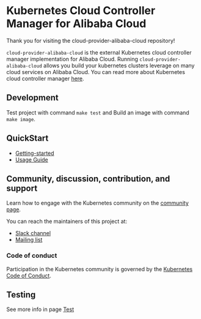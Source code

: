 # Kubernetes Cloud Controller Manager for Alibaba Cloud

Thank you for visiting the cloud-provider-alibaba-cloud repository!


`cloud-provider-alibaba-cloud` is the external Kubernetes cloud controller manager implementation for Alibaba Cloud. Running `cloud-provider-alibaba-cloud` allows you build your kubernetes clusters leverage on many cloud services on Alibaba Cloud. You can read more about Kubernetes cloud controller manager [here](https://kubernetes.io/docs/tasks/administer-cluster/running-cloud-controller/).

## Development

Test project with command ```make test``` and Build an image with command ```make image```.

## QuickStart

- [Getting-started](docs/getting-started.md)
- [Usage Guide](docs/usage.md)


## Community, discussion, contribution, and support

Learn how to engage with the Kubernetes community on the [community page](http://kubernetes.io/community/).

You can reach the maintainers of this project at:

- [Slack channel](https://kubernetes.slack.com/messages/sig-cloud-provider)
- [Mailing list](https://groups.google.com/forum/#!forum/kubernetes-sig-cloud-provider)

### Code of conduct

Participation in the Kubernetes community is governed by the [Kubernetes Code of Conduct](code-of-conduct.md).

## Testing
See more info in page [Test](https://github.com/kubernetes/cloud-provider-alibaba-cloud/tree/master/docs/testing.md)
